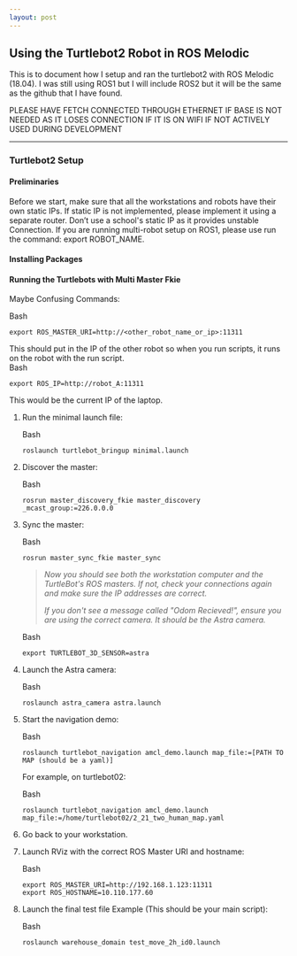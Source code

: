 ```yaml
---
layout: post
---
```


## Using the Turtlebot2 Robot in ROS Melodic

This is to document how I setup and ran the turtlebot2 with ROS Melodic (18.04). I was still using ROS1 but I will include ROS2 but it will be the same as the github that I have found. 

PLEASE HAVE FETCH CONNECTED THROUGH ETHERNET IF BASE IS NOT NEEDED AS IT LOSES CONNECTION IF IT IS ON WIFI IF NOT ACTIVELY USED DURING DEVELOPMENT

---

### Turtlebot2 Setup

#### Preliminaries
Before we start, make sure that all the workstations and robots have their own static IPs. If static IP is not implemented, please implement it using a separate router. Don’t use a school's static IP as it provides unstable Connection. If you are running multi-robot setup on ROS1, please use run the command: export ROBOT_NAME. 

#### Installing Packages

#### Running the Turtlebots with Multi Master Fkie
Maybe Confusing Commands:
<div class="code-block-container">
  <div class="code-block-header">
    <span>Bash</span>
  </div>
  <pre><code class="language-bash">export ROS_MASTER_URI=http://&lt;other_robot_name_or_ip&gt;:11311</code></pre>
</div>
This should put in the IP of the other robot so when you run scripts, it runs on the robot with the run script. 

<div class="code-block-container">
  <div class="code-block-header">
    <span>Bash</span>
  </div>
  <pre><code class="language-bash">export ROS_IP=http://robot_A:11311</code></pre>
</div>
This would be the current IP of the laptop.

<ol>
  <li>
    <p>Run the minimal launch file:</p>
    <div class="code-block-container">
      <div class="code-block-header"><span>Bash</span></div>
      <pre><code class="language-bash">roslaunch turtlebot_bringup minimal.launch</code></pre>
    </div>
  </li>
  <li>
    <p>Discover the master:</p>
    <div class="code-block-container">
      <div class="code-block-header"><span>Bash</span></div>
      <pre><code class="language-bash">rosrun master_discovery_fkie master_discovery _mcast_group:=226.0.0.0</code></pre>
    </div>
  </li>
  <li>
    <p>Sync the master:</p>
    <div class="code-block-container">
      <div class="code-block-header"><span>Bash</span></div>
      <pre><code class="language-bash">rosrun master_sync_fkie master_sync</code></pre>
    </div>
    <blockquote>
      <p><em>Now you should see both the workstation computer and the TurtleBot's ROS masters. If not, check your connections again and make sure the IP addresses are correct.</em></p>
      <p><em>If you don't see a message called "Odom Recieved!", ensure you are using the correct camera. It should be the Astra camera.</em></p>
    </blockquote>
    <div class="code-block-container">
      <div class="code-block-header"><span>Bash</span></div>
      <pre><code class="language-bash">export TURTLEBOT_3D_SENSOR=astra</code></pre>
    </div>
  </li>
  <li>
    <p>Launch the Astra camera:</p>
    <div class="code-block-container">
      <div class="code-block-header"><span>Bash</span></div>
      <pre><code class="language-bash">roslaunch astra_camera astra.launch</code></pre>
    </div>
  </li>
  <li>
    <p>Start the navigation demo:</p>
    <div class="code-block-container">
      <div class="code-block-header"><span>Bash</span></div>
      <pre><code class="language-bash">roslaunch turtlebot_navigation amcl_demo.launch map_file:=[PATH TO MAP (should be a yaml)]</code></pre>
    </div>
    <p>For example, on turtlebot02:</p>
    <div class="code-block-container">
      <div class="code-block-header"><span>Bash</span></div>
      <pre><code class="language-bash">roslaunch turtlebot_navigation amcl_demo.launch map_file:=/home/turtlebot02/2_21_two_human_map.yaml</code></pre>
    </div>
  </li>
  <li>
    <p>Go back to your workstation.</p>
  </li>
  <li>
    <p>Launch RViz with the correct ROS Master URI and hostname:</p>
    <div class="code-block-container">
      <div class="code-block-header"><span>Bash</span></div>
      <pre><code class="language-bash">export ROS_MASTER_URI=http://192.168.1.123:11311
export ROS_HOSTNAME=10.110.177.60</code></pre>
    </div>
  </li>
  <li>
    <p>Launch the final test file Example (This should be your main script):</p>
    <div class="code-block-container">
      <div class="code-block-header"><span>Bash</span></div>
      <pre><code class="language-bash">roslaunch warehouse_domain test_move_2h_id0.launch</code></pre>
    </div>
  </li>
</ol>


